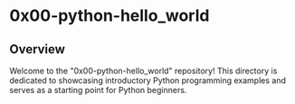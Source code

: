 # 0x00-python-hello_world

## Overview

Welcome to the "0x00-python-hello_world" repository! This directory is dedicated to showcasing introductory Python programming examples and serves as a starting point for Python beginners.

